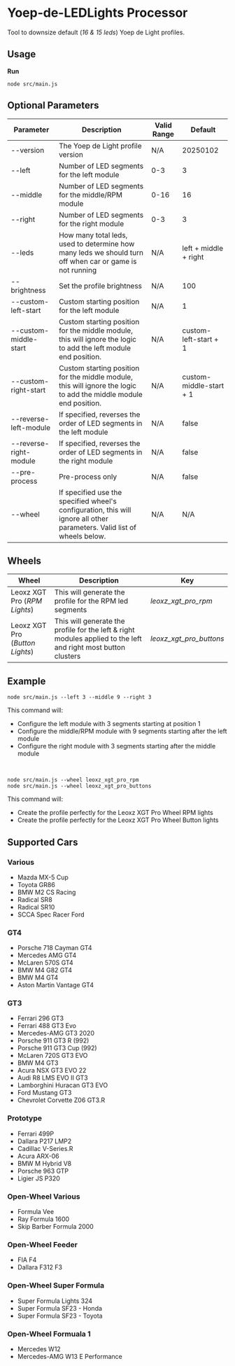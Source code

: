 # Yoep-de-LEDLights Processor
Tool to downsize default (*16 & 15 leds*) Yoep de Light profiles.

## Usage

**Run**
```
node src/main.js
```

## Optional Parameters
| Parameter | Description | Valid Range | Default |
|-----------|-------------|-------------|-------------|
| --version | The Yoep de Light profile version | N/A | 20250102 |
| --left | Number of LED segments for the left module | 0-3 | 3 |l
| --middle | Number of LED segments for the middle/RPM module | 0-16 | 16 |
| --right | Number of LED segments for the right module | 0-3 | 3 |
| --leds | How many total leds, used to determine how many leds we should turn off when car or game is not running | N/A | left + middle + right |
| --brightness | Set the profile brightness | N/A | 100 |
| --custom-left-start | Custom starting position for the left module | N/A | 1 |
| --custom-middle-start | Custom starting position for the middle module, this will ignore the logic to add the left module end position. | N/A | custom-left-start + 1 |
| --custom-right-start | Custom starting position for the middle module, this will ignore the logic to add the middle module end position. | N/A | custom-middle-start + 1 |
| --reverse-left-module | If specified, reverses the order of LED segments in the left module | N/A | false |
| --reverse-right-module | If specified, reverses the order of LED segments in the right module | N/A | false |
| --pre-process | Pre-process only | N/A | false |
| --wheel | If specified use the specified wheel's configuration, this will ignore all other parameters. Valid list of wheels below. | N/A | N/A |


## Wheels
| Wheel | Description | Key |
|-----------|-------------|-------------|
| Leoxz XGT Pro (*RPM Lights*) | This will generate the profile for the RPM led segments | *leoxz_xgt_pro_rpm* |
| Leoxz XGT Pro (*Button Lights*) | This will generate the profile for the left & right modules applied to the left and right most button clusters | *leoxz_xgt_pro_buttons*

## Example
```
node src/main.js --left 3 --middle 9 --right 3
```
This command will:
- Configure the left module with 3 segments starting at position 1
- Configure the middle/RPM module with 9 segments starting after the left module
- Configure the right module with 3 segments starting after the middle module
<br>

```
node src/main.js --wheel leoxz_xgt_pro_rpm
node src/main.js --wheel leoxz_xgt_pro_buttons
```
This command will:
- Create the profile perfectly for the Leoxz XGT Pro Wheel RPM lights
- Create the profile perfectly for the Leoxz XGT Pro Wheel Button lights

## Supported Cars

### Various
- Mazda MX-5 Cup
- Toyota GR86
- BMW M2 CS Racing
- Radical SR8
- Radical SR10
- SCCA Spec Racer Ford

### GT4
- Porsche 718 Cayman GT4
- Mercedes AMG GT4
- McLaren 570S GT4
- BMW M4 G82 GT4
- BMW M4 GT4
- Aston Martin Vantage GT4

### GT3
- Ferrari 296 GT3
- Ferrari 488 GT3 Evo
- Mercedes-AMG GT3 2020
- Porsche 911 GT3 R (992)
- Porsche 911 GT3 Cup (992)
- McLaren 720S GT3 EVO
- BMW M4 GT3
- Acura NSX GT3 EVO 22
- Audi R8 LMS EVO II GT3
- Lamborghini Huracan GT3 EVO
- Ford Mustang GT3
- Chevrolet Corvette Z06 GT3.R

### Prototype
- Ferrari 499P
- Dallara P217 LMP2
- Cadillac V-Series.R
- Acura ARX-06
- BMW M Hybrid V8
- Porsche 963 GTP
- Ligier JS P320

### Open-Wheel Various
- Formula Vee
- Ray Formula 1600
- Skip Barber Formula 2000

### Open-Wheel Feeder
- FIA F4
- Dallara F312 F3

### Open-Wheel Super Formula 
- Super Formula Lights 324
- Super Formula SF23 - Honda
- Super Formula SF23 - Toyota

### Open-Wheel Formuala 1
- Mercedes W12
- Mercedes-AMG W13 E Performance
